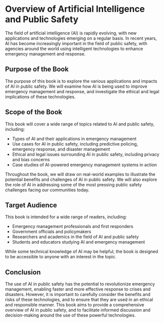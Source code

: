 Overview of Artificial Intelligence and Public Safety
==============================================================================

The field of artificial intelligence (AI) is rapidly evolving, with new applications and technologies emerging on a regular basis. In recent years, AI has become increasingly important in the field of public safety, with agencies around the world using intelligent technologies to enhance emergency management and response.

Purpose of the Book
-------------------

The purpose of this book is to explore the various applications and impacts of AI in public safety. We will examine how AI is being used to improve emergency management and response, and investigate the ethical and legal implications of these technologies.

Scope of the Book
-----------------

This book will cover a wide range of topics related to AI and public safety, including:

* Types of AI and their applications in emergency management
* Use cases for AI in public safety, including predictive policing, emergency response, and disaster management
* Ethical and legal issues surrounding AI in public safety, including privacy and bias concerns
* Case studies of AI-powered emergency management systems in action

Throughout the book, we will draw on real-world examples to illustrate the potential benefits and challenges of AI in public safety. We will also explore the role of AI in addressing some of the most pressing public safety challenges facing our communities today.

Target Audience
---------------

This book is intended for a wide range of readers, including:

* Emergency management professionals and first responders
* Government officials and policymakers
* Researchers and academics in the field of AI and public safety
* Students and educators studying AI and emergency management

While some technical knowledge of AI may be helpful, the book is designed to be accessible to anyone with an interest in the topic.

Conclusion
----------

The use of AI in public safety has the potential to revolutionize emergency management, enabling faster and more effective response to crises and disasters. However, it is important to carefully consider the benefits and risks of these technologies, and to ensure that they are used in an ethical and responsible manner. This book aims to provide a comprehensive overview of AI in public safety, and to facilitate informed discussion and decision-making around the use of these powerful technologies.
